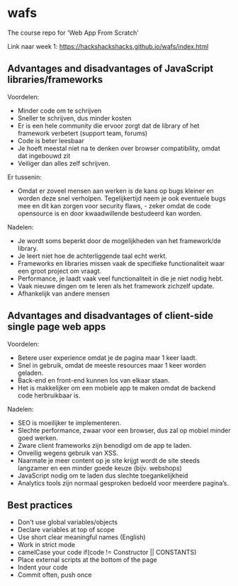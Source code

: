 # wafs
The course repo for 'Web App From Scratch'

Link naar week 1: https://hackshackshacks.github.io/wafs/index.html

## Advantages and disadvantages of JavaScript libraries/frameworks
Voordelen:
- Minder code om te schrijven
- Sneller te schrijven, dus minder kosten
- Er is een hele community die ervoor zorgt dat de library of het framework verbetert (support team, forums)
- Code is beter leesbaar 
- Je hoeft meestal niet na te denken over browser compatibility, omdat dat ingebouwd zit
- Veiliger dan alles zelf schrijven.

Er tussenin:
- Omdat er zoveel mensen aan werken is de kans op bugs kleiner en worden deze snel verholpen. Tegelijkertijd neem je ook eventuele bugs mee en dit kan zorgen voor security flaws, - zeker omdat de code opensource is en door kwaadwillende bestudeerd kan worden.

Nadelen:
- Je wordt soms beperkt door de mogelijkheden van het framework/de library.
- Je leert niet hoe de achterliggende taal echt werkt.
- Frameworks en libraries missen vaak de specifieke functionaliteit waar een groot project om vraagt.
- Performance, je laadt vaak veel functionaliteit in die je niet nodig hebt.
- Vaak nieuwe dingen om te leren als het framework zichzelf update.
- Afhankelijk van andere mensen


## Advantages and disadvantages of client-side single page web apps
Voordelen:
- Betere user experience omdat je de pagina maar 1 keer laadt.
- Snel in gebruik, omdat de meeste resources maar 1 keer worden geladen.
- Back-end en front-end kunnen los van elkaar staan.
- Het is makkelijker om een mobiele app te maken omdat de backend code herbruikbaar is.

Nadelen:
- SEO is moeilijker te implementeren.
- Slechte performance, zwaar voor een browser, dus zal op mobiel minder goed werken.
- Zware client frameworks zijn benodigd om de app te laden.
- Onveilig wegens gebruik van XSS.
- Naarmate je meer content op je site krijgt wordt de site steeds langzamer en een minder goede keuze (bijv. webshops)
- JavaScript nodig om te laden dus slechte toegankelijkheid
- Analytics tools zijn normaal gesproken bedoeld voor meerdere pagina’s.


## Best practices
- Don't use global variables/objects
- Declare variables at top of scope
- Use short clear meaningful names (English)
- Work in strict mode
- camelCase your code if(code != Constructor || CONSTANTS)
- Place external scripts at the bottom of the page
- Indent your code
- Commit often, push once
